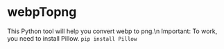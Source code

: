# webpTopng
This Python tool will help you convert webp to png.\n
Important:
To work, you need to install Pillow.
```pip install Pillow```

